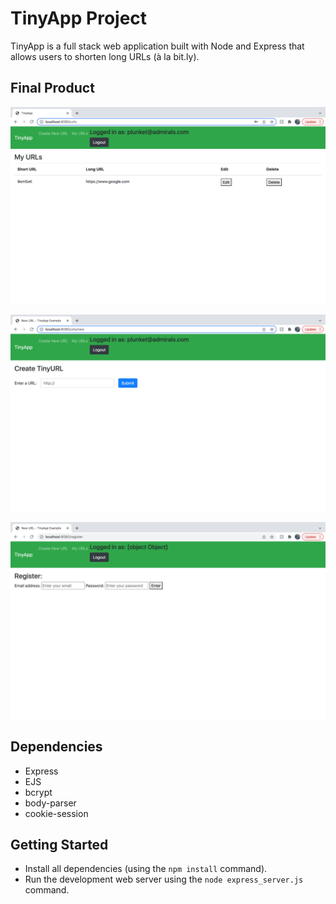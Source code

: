 # TinyApp Project

TinyApp is a full stack web application built with Node and Express that allows users to shorten long URLs (à la bit.ly).

## Final Product

!["screenshot of URLS page"](https://github.com/phelanfaubert/tinyapp/blob/master/docs/myurls-page.png?raw=true)

!["screenshot of new URL page"](https://github.com/phelanfaubert/tinyapp/blob/master/docs/newurl-page.png?raw=true)

!["screenshot of register page"](https://github.com/phelanfaubert/tinyapp/blob/master/docs/register-page.png?raw=true)

## Dependencies

- Express
- EJS
- bcrypt
- body-parser
- cookie-session

## Getting Started

- Install all dependencies (using the `npm install` command).
- Run the development web server using the `node express_server.js` command.